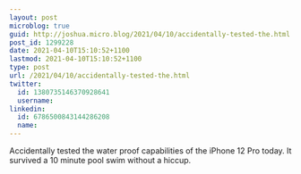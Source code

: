 ```yaml
---
layout: post
microblog: true
guid: http://joshua.micro.blog/2021/04/10/accidentally-tested-the.html
post_id: 1299228
date: 2021-04-10T15:10:52+1100
lastmod: 2021-04-10T15:10:52+1100
type: post
url: /2021/04/10/accidentally-tested-the.html
twitter:
  id: 1380735146370928641
  username: 
linkedin:
  id: 6786500843144286208
  name: 
---
```

Accidentally tested the water proof capabilities of the iPhone 12 Pro today. It survived a 10 minute pool swim without a hiccup.
